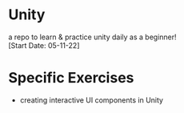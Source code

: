 # Unity
a repo to learn &amp; practice unity daily as a beginner!  
[Start Date: 05-11-22] 

# Specific Exercises 
- creating interactive UI components in Unity

